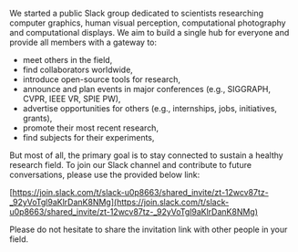 We started a public Slack group dedicated to scientists researching computer graphics, human visual perception, computational photography and computational displays. We aim to build a single hub for everyone and provide all members with a gateway to:

- meet others in the field,
- find collaborators worldwide,
- introduce open-source tools for research,
- announce and plan events in major conferences (e.g., SIGGRAPH, CVPR, IEEE VR, SPIE PW),
- advertise opportunities for others (e.g., internships, jobs, initiatives, grants),
- promote their most recent research,
- find subjects for their experiments,

But most of all, the primary goal is to stay connected to sustain a healthy research field. To join our Slack channel and contribute to future conversations, please use the provided below link:

[https://join.slack.com/t/slack-u0p8663/shared_invite/zt-12wcv87tz-_92yVoTgl9aKlrDanK8NMg](https://join.slack.com/t/slack-u0p8663/shared_invite/zt-12wcv87tz-_92yVoTgl9aKlrDanK8NMg)

Please do not hesitate to share the invitation link with other people in your field.
